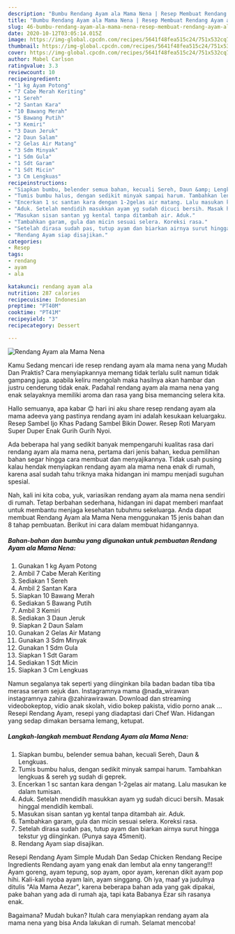 ```yaml
---
description: "Bumbu Rendang Ayam ala Mama Nena | Resep Membuat Rendang Ayam ala Mama Nena Yang Bikin Ngiler"
title: "Bumbu Rendang Ayam ala Mama Nena | Resep Membuat Rendang Ayam ala Mama Nena Yang Bikin Ngiler"
slug: 46-bumbu-rendang-ayam-ala-mama-nena-resep-membuat-rendang-ayam-ala-mama-nena-yang-bikin-ngiler
date: 2020-10-12T03:05:14.015Z
image: https://img-global.cpcdn.com/recipes/5641f48fea515c24/751x532cq70/rendang-ayam-ala-mama-nena-foto-resep-utama.jpg
thumbnail: https://img-global.cpcdn.com/recipes/5641f48fea515c24/751x532cq70/rendang-ayam-ala-mama-nena-foto-resep-utama.jpg
cover: https://img-global.cpcdn.com/recipes/5641f48fea515c24/751x532cq70/rendang-ayam-ala-mama-nena-foto-resep-utama.jpg
author: Mabel Carlson
ratingvalue: 3.3
reviewcount: 10
recipeingredient:
- "1 kg Ayam Potong"
- "7 Cabe Merah Keriting"
- "1 Sereh"
- "2 Santan Kara"
- "10 Bawang Merah"
- "5 Bawang Putih"
- "3 Kemiri"
- "3 Daun Jeruk"
- "2 Daun Salam"
- "2 Gelas Air Matang"
- "3 Sdm Minyak"
- "1 Sdm Gula"
- "1 Sdt Garam"
- "1 Sdt Micin"
- "3 Cm Lengkuas"
recipeinstructions:
- "Siapkan bumbu, belender semua bahan, kecuali Sereh, Daun &amp; Lengkuas."
- "Tumis bumbu halus, dengan sedikit minyak sampai harum. Tambahkan lengkuas &amp; sereh yg sudah di geprek."
- "Encerkan 1 sc santan kara dengan 1-2gelas air matang. Lalu masukan ke dalam tumisan."
- "Aduk. Setelah mendidih masukkan ayam yg sudah dicuci bersih. Masak hinggal mendidih kembali."
- "Masukan sisan santan yg kental tanpa ditambah air. Aduk."
- "Tambahkan garam, gula dan micin sesuai selera. Koreksi rasa."
- "Setelah dirasa sudah pas, tutup ayam dan biarkan airnya surut hingga tekstur yg diinginkan. (Punya saya 45menit)."
- "Rendang Ayam siap disajikan."
categories:
- Resep
tags:
- rendang
- ayam
- ala

katakunci: rendang ayam ala 
nutrition: 287 calories
recipecuisine: Indonesian
preptime: "PT40M"
cooktime: "PT41M"
recipeyield: "3"
recipecategory: Dessert

---
```



![Rendang Ayam ala Mama Nena](https://img-global.cpcdn.com/recipes/5641f48fea515c24/751x532cq70/rendang-ayam-ala-mama-nena-foto-resep-utama.jpg)

Kamu Sedang mencari ide resep rendang ayam ala mama nena yang Mudah Dan Praktis? Cara menyiapkannya memang tidak terlalu sulit namun tidak gampang juga. apabila keliru mengolah maka hasilnya akan hambar dan justru cenderung tidak enak. Padahal rendang ayam ala mama nena yang enak selayaknya memiliki aroma dan rasa yang bisa memancing selera kita.

Hallo semuanya, apa kabar 😊 hari ini aku share resep rendang ayam ala mama adeeva yang pastinya rendang ayam ini adalah kesukaan keluargaku. Resep Sambel Ijo Khas Padang Sambel Bikin Dower. Resep Roti Maryam Super Duper Enak Gurih Gurih Nyoi.

Ada beberapa hal yang sedikit banyak mempengaruhi kualitas rasa dari rendang ayam ala mama nena, pertama dari jenis bahan, kedua pemilihan bahan segar hingga cara membuat dan menyajikannya. Tidak usah pusing kalau hendak menyiapkan rendang ayam ala mama nena enak di rumah, karena asal sudah tahu triknya maka hidangan ini mampu menjadi suguhan spesial.


Nah, kali ini kita coba, yuk, variasikan rendang ayam ala mama nena sendiri di rumah. Tetap berbahan sederhana, hidangan ini dapat memberi manfaat untuk membantu menjaga kesehatan tubuhmu sekeluarga. Anda dapat membuat Rendang Ayam ala Mama Nena menggunakan 15 jenis bahan dan 8 tahap pembuatan. Berikut ini cara dalam membuat hidangannya.

<!--inarticleads1-->

##### Bahan-bahan dan bumbu yang digunakan untuk pembuatan Rendang Ayam ala Mama Nena:

1. Gunakan 1 kg Ayam Potong
1. Ambil 7 Cabe Merah Keriting
1. Sediakan 1 Sereh
1. Ambil 2 Santan Kara
1. Siapkan 10 Bawang Merah
1. Sediakan 5 Bawang Putih
1. Ambil 3 Kemiri
1. Sediakan 3 Daun Jeruk
1. Siapkan 2 Daun Salam
1. Gunakan 2 Gelas Air Matang
1. Gunakan 3 Sdm Minyak
1. Gunakan 1 Sdm Gula
1. Siapkan 1 Sdt Garam
1. Sediakan 1 Sdt Micin
1. Siapkan 3 Cm Lengkuas


Namun segalanya tak seperti yang diinginkan bila badan badan tiba tiba merasa seram sejuk dan. Instagramnya mama @nada_wirawan instagramnya zahira @zahirawirawan. Download dan streaming videobokeptop, vidio anak skolah, vidio bokep pakista, vidio porno anak … Resepi Rendang Ayam, resepi yang diadaptasi dari Chef Wan. Hidangan yang sedap dimakan bersama lemang, ketupat. 

<!--inarticleads2-->

##### Langkah-langkah membuat Rendang Ayam ala Mama Nena:

1. Siapkan bumbu, belender semua bahan, kecuali Sereh, Daun &amp; Lengkuas.
1. Tumis bumbu halus, dengan sedikit minyak sampai harum. Tambahkan lengkuas &amp; sereh yg sudah di geprek.
1. Encerkan 1 sc santan kara dengan 1-2gelas air matang. Lalu masukan ke dalam tumisan.
1. Aduk. Setelah mendidih masukkan ayam yg sudah dicuci bersih. Masak hinggal mendidih kembali.
1. Masukan sisan santan yg kental tanpa ditambah air. Aduk.
1. Tambahkan garam, gula dan micin sesuai selera. Koreksi rasa.
1. Setelah dirasa sudah pas, tutup ayam dan biarkan airnya surut hingga tekstur yg diinginkan. (Punya saya 45menit).
1. Rendang Ayam siap disajikan.


Resepi Rendang Ayam Simple Mudah Dan Sedap Chicken Rendang Recipe Ingredients Rendang ayam yang enak dan lembut ala enny tangerang!!! Ayam goreng, ayam tepung, sop ayam, opor ayam, kerenan dikit ayam pop hihi. Kali-kali nyoba ayam lain, ayam singgang. Oh iya, maaf ya judulnya ditulis &#34;Ala Mama Aezar&#34;, karena beberapa bahan ada yang gak dipakai, pake bahan yang ada di rumah aja, tapi kata Babanya Ezar sih rasanya enak. 

Bagaimana? Mudah bukan? Itulah cara menyiapkan rendang ayam ala mama nena yang bisa Anda lakukan di rumah. Selamat mencoba!
